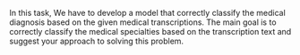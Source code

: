 In this task, We  have to develop a model that correctly classify the medical diagnosis based on the given medical transcriptions. The main goal is to correctly classify the medical specialties based on the transcription text and suggest your approach to solving this problem. 
